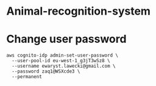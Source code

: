 # Animal-recognition-system


# Change user password

```
aws cognito-idp admin-set-user-password \
  --user-pool-id eu-west-1_g3jT3wSz8 \
  --username ewaryst.lawecki@gmail.com \
  --password zaq1@WSXcde3 \
  --permanent
```
